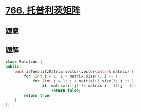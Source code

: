 #  [766. 托普利茨矩阵](https://leetcode.cn/problems/toeplitz-matrix/)

## 题意



## 题解



```c++
class Solution {
public:
    bool isToeplitzMatrix(vector<vector<int>>& matrix) {
        for (int i = 1; i < matrix.size(); i ++ )
            for (int j = 1; j < matrix[i].size(); j ++ )
                if (matrix[i][j] != matrix[i - 1][j - 1])
                    return false;
        return true;
    }
};
```



```python3

```

